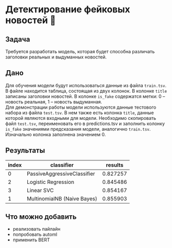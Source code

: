 # Детектирование фейковых новостей :newspaper:
## Задача
Требуется разработать модель, которая будет способна различать заголовки реальных и выдуманных новостей.
## Дано
Для обучения модели будут использоваться данные из файла `train.tsv`. В файле находится таблица, состоящая из двух колонок. В колонке `title` записаны заголовки новостей. В колонке `is_fake` содержатся метки: 0 – новость реальная, 1 – новость выдуманная. <br/>
Для демонстрации работы модели используются данные тестового набора из файла `test.tsv`. В нем также есть колонка `title`, данные которой являются входными для модели. 
Необходимо скопировать файл `test.tsv`, переименовать его в predictions.tsv и заполнить колонку `is_fake` значениями предсказания модели, аналогично `train.tsv`. 
Изначально колонка заполнена значением 0.
## Результаты
index |	classifier |	results
--- | --- | ---
0 |	PassiveAggressiveClassifier	| 0.827257
2	| Logistic Regression	| 0.845486
3	| Linear SVC |	0.854167
1 |	MultinomialNB (Naive Bayes) |	0.855903

## Что можно добавить
- реализовать пайлайн
- попробовать automl
- применить BERT
